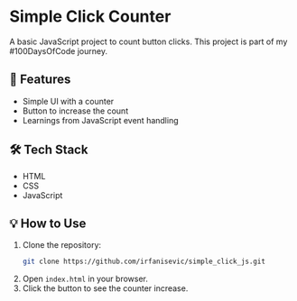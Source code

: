 # Simple Click Counter

A basic JavaScript project to count button clicks. This project is part of my #100DaysOfCode journey.

## 🚀 Features

- Simple UI with a counter
- Button to increase the count
- Learnings from JavaScript event handling

## 🛠️ Tech Stack

- HTML
- CSS
- JavaScript

## 💡 How to Use

1. Clone the repository:
   ```bash
   git clone https://github.com/irfanisevic/simple_click_js.git
2. Open `index.html` in your browser.
3. Click the button to see the counter increase.

